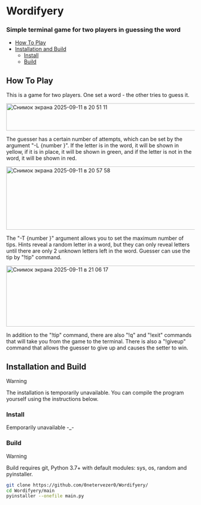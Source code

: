 # Wordifyery
### Simple terminal game for two players in guessing the word
* [How To Play](#How-To-Play)
* [Installation and Build](#Installation-and-Build)
  * [Install](#Install)
  * [Build](#Build)

## How To Play

This is a game for two players. One set a word - the other tries to guess it.

<img width="686" height="73" alt="Снимок экрана 2025-09-11 в 20 51 11" src="https://github.com/user-attachments/assets/991275f1-b1df-463e-9842-eae90cd3d930" />


The guesser has a certain number of attempts, which can be set by the argument "-L {number }". If the letter is in the word, it will be shown in yellow, if it is in place, it will be shown in green, and if the letter is not in the word, it will be shown in red.

<img width="684" height="169" alt="Снимок экрана 2025-09-11 в 20 57 58" src="https://github.com/user-attachments/assets/8f91e166-5864-4121-9cf3-ae185563f1c5" />


The "-T {number }" argument allows you to set the maximum number of tips. Hints reveal a random letter in a word, but they can only reveal letters until there are only 2 unknown letters left in the word. Guesser can use the tip by "!tip" command.

<img width="684" height="163" alt="Снимок экрана 2025-09-11 в 21 06 17" src="https://github.com/user-attachments/assets/f10e1758-31d2-406b-8070-2ebdc7e2d6ac" />


In addition to the "!tip" command, there are also "!q" and "!exit" commands that will take you from the game to the terminal. There is also a "!giveup" command that allows the guesser to give up and causes the setter to win.

## Installation and Build
> [!WARNING]
> The installation is temporarily unavailable. You can compile the program yourself using the instructions below.

### Install
Еemporarily unavailable -_-

### Build
> [!WARNING]
> Build requires git, Python 3.7+ with default modules: sys, os, random and pyinstaller.

```bash
git clone https://github.com/0netervezer0/Wordifyery/
cd Wordifyery/main
pyinstaller --onefile main.py
```
